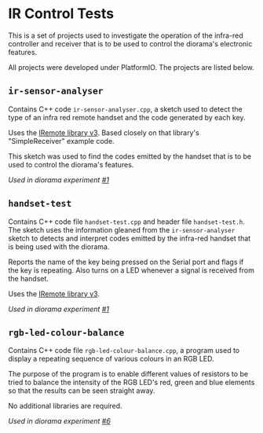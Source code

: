 # IR Control Tests

This is a set of projects used to investigate the operation of the infra-red controller and receiver that is to be used to control the diorama's electronic features.

All projects were developed under PlatformIO. The projects are listed below.

## `ir-sensor-analyser`

Contains C++ code `ir-sensor-analyser.cpp`, a sketch used to detect the type of an infra red remote handset and the code generated by each key.

Uses the [IRemote library v3](https://github.com/Arduino-IRremote/Arduino-IRremote). Based closely on that library's "SimpleReceiver" example code.

This sketch was used to find the codes emitted by the handset that is to be used to control the diorama's features.

_Used in diorama experiment [#1](https://cahamo.github.io/diorama/experiment-1)_

## `handset-test`

Contains C++ code file `handset-test.cpp` and header file `handset-test.h`. The sketch uses the information gleaned from the `ir-sensor-analyser` sketch to detects and interpret codes emitted by the infra-red handset that is being used with the diorama.

Reports the name of the key being pressed on the Serial port and flags if the key is repeating. Also turns on a LED whenever a signal is received from the handset.

Uses the [IRemote library v3](https://github.com/Arduino-IRremote/Arduino-IRremote).

_Used in diorama experiment [#1](https://cahamo.github.io/projects/diorama/experiment-1)_

## `rgb-led-colour-balance`

Contains C++ code file `rgb-led-colour-balance.cpp`, a program used to display a repeating sequence of various colours in an RGB LED.

The purpose of the program is to enable different values of resistors to be tried to balance the intensity of the RGB LED's red, green and blue elements so that the results can be seen straight away.

No additional libraries are required.

_Used in diorama experiment [#6](https://cahamo.github.io/projects/diorama/experiment-6)_

